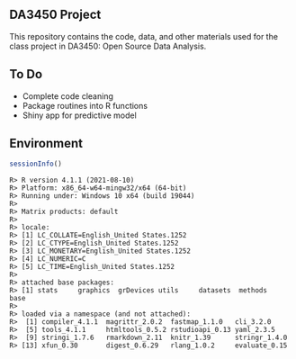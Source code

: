 
## DA3450 Project

This repository contains the code, data, and other materials used for
the class project in DA3450: Open Source Data Analysis.

## To Do

-   Complete code cleaning
-   Package routines into R functions
-   Shiny app for predictive model

## Environment

``` r
sessionInfo()
```

    R> R version 4.1.1 (2021-08-10)
    R> Platform: x86_64-w64-mingw32/x64 (64-bit)
    R> Running under: Windows 10 x64 (build 19044)
    R> 
    R> Matrix products: default
    R> 
    R> locale:
    R> [1] LC_COLLATE=English_United States.1252 
    R> [2] LC_CTYPE=English_United States.1252   
    R> [3] LC_MONETARY=English_United States.1252
    R> [4] LC_NUMERIC=C                          
    R> [5] LC_TIME=English_United States.1252    
    R> 
    R> attached base packages:
    R> [1] stats     graphics  grDevices utils     datasets  methods   base     
    R> 
    R> loaded via a namespace (and not attached):
    R>  [1] compiler_4.1.1  magrittr_2.0.2  fastmap_1.1.0   cli_3.2.0      
    R>  [5] tools_4.1.1     htmltools_0.5.2 rstudioapi_0.13 yaml_2.3.5     
    R>  [9] stringi_1.7.6   rmarkdown_2.11  knitr_1.39      stringr_1.4.0  
    R> [13] xfun_0.30       digest_0.6.29   rlang_1.0.2     evaluate_0.15
